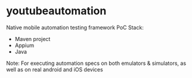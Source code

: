 # youtubeautomation
Native mobile automation testing framework PoC
Stack:
- Maven project
- Appium
- Java

Note: For executing automation specs on both emulators & simulators, as well as on real android and iOS devices

